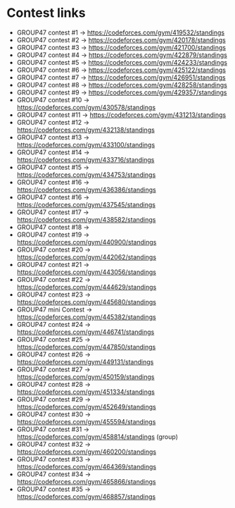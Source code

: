 # Contest links
- GROUP47 contest #1 -> https://codeforces.com/gym/419532/standings
- GROUP47 contest #2 -> https://codeforces.com/gym/420178/standings
- GROUP47 contest #3 -> https://codeforces.com/gym/421700/standings
- GROUP47 contest #4 -> https://codeforces.com/gym/422879/standings
- GROUP47 contest #5 -> https://codeforces.com/gym/424233/standings
- GROUP47 contest #6 -> https://codeforces.com/gym/425122/standings
- GROUP47 contest #7 -> https://codeforces.com/gym/426951/standings
- GROUP47 contest #8 -> https://codeforces.com/gym/428258/standings
- GROUP47 contest #9 -> https://codeforces.com/gym/429357/standings
- GROUP47 contest #10 -> https://codeforces.com/gym/430578/standings
- GROUP47 contest #11 -> https://codeforces.com/gym/431213/standings
- GROUP47 contest #12 -> https://codeforces.com/gym/432138/standings
- GROUP47 contest #13 -> https://codeforces.com/gym/433100/standings
- GROUP47 contest #14 -> https://codeforces.com/gym/433716/standings
- GROUP47 contest #15 -> https://codeforces.com/gym/434753/standings
- GROUP47 contest #16 -> https://codeforces.com/gym/436386/standings
- GROUP47 contest #16 -> https://codeforces.com/gym/437545/standings
- GROUP47 contest #17 -> https://codeforces.com/gym/438582/standings
- GROUP47 contest #18 -> 
- GROUP47 contest #19 -> https://codeforces.com/gym/440900/standings
- GROUP47 contest #20 -> https://codeforces.com/gym/442062/standings
- GROUP47 contest #21 -> https://codeforces.com/gym/443056/standings
- GROUP47 contest #22 -> https://codeforces.com/gym/444629/standings
- GROUP47 contest #23 -> https://codeforces.com/gym/445680/standings
- GROUP47 mini Contest -> https://codeforces.com/gym/445382/standings
- GROUP47 contest #24 -> https://codeforces.com/gym/446741/standings
- GROUP47 contest #25 -> https://codeforces.com/gym/447850/standings
- GROUP47 contest #26 -> https://codeforces.com/gym/449131/standings
- GROUP47 contest #27 -> https://codeforces.com/gym/450159/standings
- GROUP47 contest #28 -> https://codeforces.com/gym/451334/standings
- GROUP47 contest #29 -> https://codeforces.com/gym/452649/standings
- GROUP47 contest #30 -> https://codeforces.com/gym/455594/standings
- GROUP47 contest #31 -> https://codeforces.com/gym/458814/standings (group)
- GROUP47 contest #32 -> https://codeforces.com/gym/460200/standings
- GROUP47 contest #33 -> https://codeforces.com/gym/464369/standings
- GROUP47 contest #34 -> https://codeforces.com/gym/465866/standings
- GROUP47 contest #35 -> https://codeforces.com/gym/468857/standings
